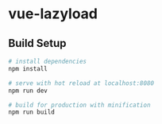 # vue-lazyload

## Build Setup

``` bash
# install dependencies
npm install

# serve with hot reload at localhost:8080
npm run dev

# build for production with minification
npm run build

